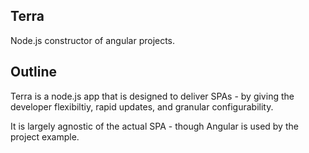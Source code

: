 ## Terra
Node.js constructor of angular projects.

## Outline

Terra is a node.js app that is designed to deliver SPAs - by giving the developer flexibiltiy, rapid updates, and granular configurability.

It is largely agnostic of the actual SPA - though Angular is used by the project example.
